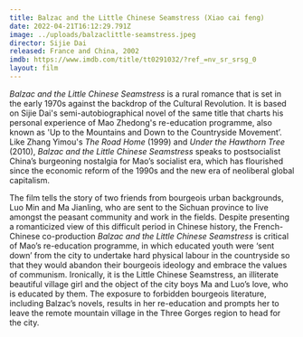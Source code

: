 ```yaml
---
title: Balzac and the Little Chinese Seamstress (Xiao cai feng)
date: 2022-04-21T16:12:29.791Z
image: ../uploads/balzaclittle-seamstress.jpeg
director: Sijie Dai
released: France and China, 2002
imdb: https://www.imdb.com/title/tt0291032/?ref_=nv_sr_srsg_0
layout: film
---
```

*Balzac and the Little Chinese Seamstress* is a rural romance that is set in the early 1970s against the backdrop of the Cultural Revolution.  It is based on Sijie Dai's semi-autobiographical novel of the same title that charts his personal experience of Mao Zhedong's re-education programme, also known as 'Up to the Mountains and Down to the Countryside Movement’.  Like Zhang Yimou's *The Road Home* (1999) and *Under the Hawthorn Tree* (2010), *Balzac and the Little Chinese Seamstress* speaks to postsocialist China’s burgeoning nostalgia for Mao’s socialist era, which has flourished since the economic reform of the 1990s and the new era of neoliberal global capitalism.

The film tells the story of two friends from bourgeois urban backgrounds, Luo Min and Ma Jianling, who are sent to the Sichuan province to live amongst the peasant community and work in the fields. Despite presenting a romanticized view of this difficult period in Chinese history, the French-Chinese co-production *Balzac and the Little Chinese Seamstress* is critical of Mao’s re-education programme, in which educated youth were ‘sent down’ from the city to undertake hard physical labour in the countryside so that they would abandon their bourgeois ideology and embrace the values of communism. Ironically, it is the Little Chinese Seamstress, an illiterate beautiful village girl and the object of the city boys Ma and Luo’s love, who is educated by them. The exposure to forbidden bourgeois literature, including Balzac’s novels, results in her re-education and prompts her to leave the remote mountain village in the Three Gorges region to head for the city.